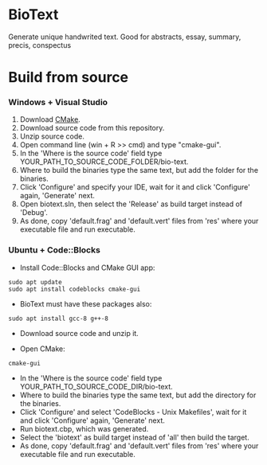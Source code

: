 # BioText
Generate unique handwrited text. Good for abstracts, essay, summary, precis, conspectus



# Build from source

### Windows + Visual Studio

1. Download <a href=https://cmake.org/download/>CMake</a>.
2. Download source code from this repository.
3. Unzip source code.
4. Open command line (win + R >> cmd) and type "cmake-gui".
5. In the 'Where is the source code' field type YOUR_PATH_TO_SOURCE_CODE_FOLDER/bio-text.
6. Where to build the binaries type the same text, but add the folder for the binaries.
7. Click 'Configure' and specify your IDE, wait for it and click 'Configure' again, 'Generate' next.
8. Open biotext.sln, then select the 'Release' as build target instead of 'Debug'.
9. As done, copy 'default.frag' and 'default.vert' files from 'res' where your executable file and run executable.

### Ubuntu + Code::Blocks

- Install Code::Blocks and CMake GUI app:
```
sudo apt update
sudo apt install codeblocks cmake-gui
```

- BioText must have these packages also:
```
sudo apt install gcc-8 g++-8
```

- Download source code and unzip it.

- Open CMake:
```
cmake-gui
```
- In the 'Where is the source code' field type YOUR_PATH_TO_SOURCE_CODE_DIR/bio-text.
- Where to build the binaries type the same text, but add the directory for the binaries.
- Click 'Configure' and select 'CodeBlocks - Unix Makefiles', wait for it and click 'Configure' again, 'Generate' next.
- Run biotext.cbp, which was generated.
- Select the 'biotext' as build target instead of 'all' then build the target.
- As done, copy 'default.frag' and 'default.vert' files from 'res' where your executable file and run executable.
